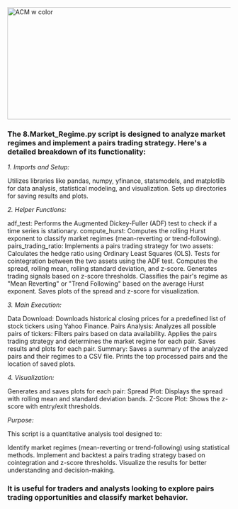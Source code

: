 
<img width="780" height="253" alt="ACM w color" src="https://github.com/user-attachments/assets/3a596e9e-9337-4ceb-b1e7-c1a9ca3a7012" />

### The 8.Market_Regime.py script is designed to analyze market regimes and implement a pairs trading strategy. Here's a detailed breakdown of its functionality:

*1. Imports and Setup:*

Utilizes libraries like pandas, numpy, yfinance, statsmodels, and matplotlib for data analysis, statistical modeling, and visualization.
Sets up directories for saving results and plots.

*2. Helper Functions:*

adf_test: Performs the Augmented Dickey-Fuller (ADF) test to check if a time series is stationary.
compute_hurst: Computes the rolling Hurst exponent to classify market regimes (mean-reverting or trend-following).
pairs_trading_ratio: Implements a pairs trading strategy for two assets:
Calculates the hedge ratio using Ordinary Least Squares (OLS). Tests for cointegration between the two assets using the ADF test. Computes the spread, rolling mean, rolling standard deviation, and z-score. Generates trading signals based on z-score thresholds. Classifies the pair's regime as "Mean Reverting" or "Trend Following" based on the average Hurst exponent. Saves plots of the spread and z-score for visualization.

*3. Main Execution:*

Data Download: Downloads historical closing prices for a predefined list of stock tickers using Yahoo Finance.
Pairs Analysis: Analyzes all possible pairs of tickers: Filters pairs based on data availability. Applies the pairs trading strategy and determines the market regime for each pair. Saves results and plots for each pair.
Summary: Saves a summary of the analyzed pairs and their regimes to a CSV file. Prints the top processed pairs and the location of saved plots.

*4. Visualization:*
   
Generates and saves plots for each pair:
Spread Plot: Displays the spread with rolling mean and standard deviation bands.
Z-Score Plot: Shows the z-score with entry/exit thresholds.

*Purpose:*

This script is a quantitative analysis tool designed to:

Identify market regimes (mean-reverting or trend-following) using statistical methods.
Implement and backtest a pairs trading strategy based on cointegration and z-score thresholds.
Visualize the results for better understanding and decision-making.

### It is useful for traders and analysts looking to explore pairs trading opportunities and classify market behavior.

